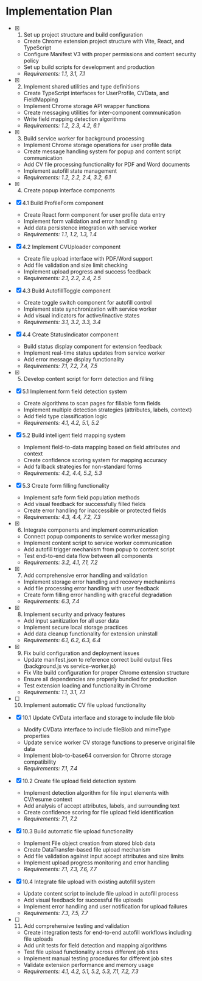 # Implementation Plan

- [x] 1. Set up project structure and build configuration
  - Create Chrome extension project structure with Vite, React, and TypeScript
  - Configure Manifest V3 with proper permissions and content security policy
  - Set up build scripts for development and production
  - _Requirements: 1.1, 3.1, 7.1_

- [x] 2. Implement shared utilities and type definitions
  - Create TypeScript interfaces for UserProfile, CVData, and FieldMapping
  - Implement Chrome storage API wrapper functions
  - Create messaging utilities for inter-component communication
  - Write field mapping detection algorithms
  - _Requirements: 1.2, 2.3, 4.2, 6.1_

- [x] 3. Build service worker for background processing
  - Implement Chrome storage operations for user profile data
  - Create message handling system for popup and content script communication
  - Add CV file processing functionality for PDF and Word documents
  - Implement autofill state management
  - _Requirements: 1.2, 2.2, 2.4, 3.2, 6.1_

- [x] 4. Create popup interface components
- [x] 4.1 Build ProfileForm component
  - Create React form component for user profile data entry
  - Implement form validation and error handling
  - Add data persistence integration with service worker
  - _Requirements: 1.1, 1.2, 1.3, 1.4_

- [x] 4.2 Implement CVUploader component
  - Create file upload interface with PDF/Word support
  - Add file validation and size limit checking
  - Implement upload progress and success feedback
  - _Requirements: 2.1, 2.2, 2.4, 2.5_

- [x] 4.3 Build AutofillToggle component
  - Create toggle switch component for autofill control
  - Implement state synchronization with service worker
  - Add visual indicators for active/inactive states
  - _Requirements: 3.1, 3.2, 3.3, 3.4_

- [x] 4.4 Create StatusIndicator component
  - Build status display component for extension feedback
  - Implement real-time status updates from service worker
  - Add error message display functionality
  - _Requirements: 7.1, 7.2, 7.4, 7.5_

- [x] 5. Develop content script for form detection and filling
- [x] 5.1 Implement form field detection system
  - Create algorithms to scan pages for fillable form fields
  - Implement multiple detection strategies (attributes, labels, context)
  - Add field type classification logic
  - _Requirements: 4.1, 4.2, 5.1, 5.2_

- [x] 5.2 Build intelligent field mapping system
  - Implement field-to-data mapping based on field attributes and context
  - Create confidence scoring system for mapping accuracy
  - Add fallback strategies for non-standard forms
  - _Requirements: 4.2, 4.4, 5.2, 5.3_

- [x] 5.3 Create form filling functionality
  - Implement safe form field population methods
  - Add visual feedback for successfully filled fields
  - Create error handling for inaccessible or protected fields
  - _Requirements: 4.3, 4.4, 7.2, 7.3_

- [x] 6. Integrate components and implement communication
  - Connect popup components to service worker messaging
  - Implement content script to service worker communication
  - Add autofill trigger mechanism from popup to content script
  - Test end-to-end data flow between all components
  - _Requirements: 3.2, 4.1, 7.1, 7.2_

- [x] 7. Add comprehensive error handling and validation
  - Implement storage error handling and recovery mechanisms
  - Add file processing error handling with user feedback
  - Create form filling error handling with graceful degradation
  - _Requirements: 6.3, 7.4_

- [x] 8. Implement security and privacy features
  - Add input sanitization for all user data
  - Implement secure local storage practices
  - Add data cleanup functionality for extension uninstall
  - _Requirements: 6.1, 6.2, 6.3, 6.4_

- [x] 9. Fix build configuration and deployment issues
  - Update manifest.json to reference correct build output files (background.js vs service-worker.js)
  - Fix Vite build configuration for proper Chrome extension structure
  - Ensure all dependencies are properly bundled for production
  - Test extension loading and functionality in Chrome
  - _Requirements: 1.1, 3.1, 7.1_

- [ ] 10. Implement automatic CV file upload functionality
- [x] 10.1 Update CVData interface and storage to include file blob
  - Modify CVData interface to include fileBlob and mimeType properties
  - Update service worker CV storage functions to preserve original file data
  - Implement blob-to-base64 conversion for Chrome storage compatibility
  - _Requirements: 7.1, 7.4_

- [x] 10.2 Create file upload field detection system
  - Implement detection algorithm for file input elements with CV/resume context
  - Add analysis of accept attributes, labels, and surrounding text
  - Create confidence scoring for file upload field identification
  - _Requirements: 7.1, 7.2_

- [x] 10.3 Build automatic file upload functionality
  - Implement File object creation from stored blob data
  - Create DataTransfer-based file upload mechanism
  - Add file validation against input accept attributes and size limits
  - Implement upload progress monitoring and error handling
  - _Requirements: 7.1, 7.3, 7.6, 7.7_

- [x] 10.4 Integrate file upload with existing autofill system
  - Update content script to include file upload in autofill process
  - Add visual feedback for successful file uploads
  - Implement error handling and user notification for upload failures
  - _Requirements: 7.3, 7.5, 7.7_

- [ ] 11. Add comprehensive testing and validation
  - Create integration tests for end-to-end autofill workflows including file uploads
  - Add unit tests for field detection and mapping algorithms
  - Test file upload functionality across different job sites
  - Implement manual testing procedures for different job sites
  - Validate extension performance and memory usage
  - _Requirements: 4.1, 4.2, 5.1, 5.2, 5.3, 7.1, 7.2, 7.3_